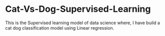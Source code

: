 # Cat-Vs-Dog-Supervised-Learning
This is the Supervised learning model of data science where, I have build a cat dog classification model using Linear regression. 
